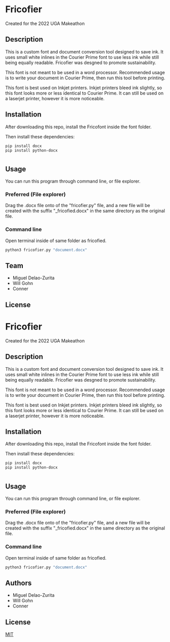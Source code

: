 
# Fricofier
Created for the 2022 UGA Makeathon

## Description
This is a custom font and document conversion tool designed to save ink. It uses small white inlines in the Courier Prime font to use less ink while still being equally readable. Fricofier was desgned to promote sustainability.


This font is not meant to be used in a word processor. Recommended usage is to write your document in Courier Prime, then run this tool before printing. 

This font is best used on Inkjet printers. Inkjet printers bleed ink slightly, so this font looks more or less identical to Courier Prime. It can still be used on a laserjet printer, however it is more noticeable. 

## Installation

After downloading this repo, install the Fricofont inside the font folder.

Then install these dependencies:
```
pip install docx
pip install python-docx
```

#






## Usage
You can run this program through command line, or file explorer.
### Preferred (File explorer)
Drag the .docx file onto of the "fricofier.py" file, and a new file will be 
created with the suffix "_fricofied.docx" in the same directory as the original file. 

### Command line
Open terminal inside of same folder as fricofied.
```bash
python3 fricofier.py "document.docx"

```


## Team

- Miguel Delao-Zurita
- Will Gohn 
- Conner




## License


# Fricofier
Created for the 2022 UGA Makeathon

## Description
This is a custom font and document conversion tool designed to save ink. It uses small white inlines in the Courier Prime font to use less ink while still being equally readable. Fricofier was desgned to promote sustainability.


This font is not meant to be used in a word processor. Recommended usage is to write your document in Courier Prime, then run this tool before printing. 

This font is best used on Inkjet printers. Inkjet printers bleed ink slightly, so this font looks more or less identical to Courier Prime. It can still be used on a laserjet printer, however it is more noticeable. 

## Installation

After downloading this repo, install the Fricofont inside the font folder.

Then install these dependencies:
```
pip install docx
pip install python-docx
```

#






## Usage
You can run this program through command line, or file explorer.
### Preferred (File explorer)
Drag the .docx file onto of the "fricofier.py" file, and a new file will be 
created with the suffix "_fricofied.docx" in the same directory as the original file. 

### Command line
Open terminal inside of same folder as fricofied.
```bash
python3 fricofier.py "document.docx"

```


## Authors

- Miguel Delao-Zurita
- Will Gohn 
- Conner




## License
[MIT](https://opensource.org/licenses/MIT)







